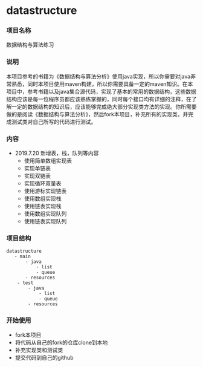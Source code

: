# datastructure
### 项目名称
数据结构与算法练习
###  说明
本项目参考的书籍为《数据结构与算法分析》使用java实现，所以你需要对java非常熟悉，同时本项目使用maven构建，所以你需要具备一定的maven知识。在本项目中，参考书籍以及java集合源代码，实现了基本的常用的数据结构，这些数据结构应该是每一位程序员都应该熟练掌握的，同时每个接口均有详细的注释，在了解一定的数据结构的知识后，应该能够完成绝大部分实现类方法的实现。你所需要做的是阅读《数据结构与算法分析》，然后fork本项目，补充所有的实现类，并完成测试类对自己所写的代码进行测试。

### 内容
- 2019.7.20 新增表，栈，队列等内容  
    - 使用简单数组实现表
    - 实现单链表
    - 实现双链表
    - 实现循环双量表
    - 使用游标实现链表
    - 使用数组实现栈
    - 使用链表实现栈
    - 使用数组实现队列
    - 使用链表实现队列

### 项目结构
```
datastructure
   - main
       - java
           - list
           - queue
       - resources
    - test
        - java
            - list
            - queue
        - resources
```



### 开始使用
- fork本项目
- 将代码从自己的fork的仓库clone到本地
- 补充实现类和测试类
- 提交代码到自己的github
